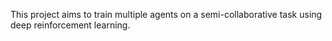 This project aims to train multiple agents on a semi-collaborative task using deep reinforcement learning.